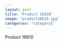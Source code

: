 ```yaml
---
layout: post
title: "Product 16810"
image: "product16810.jpg"
categories: "category1"
---
```

Product 16810
